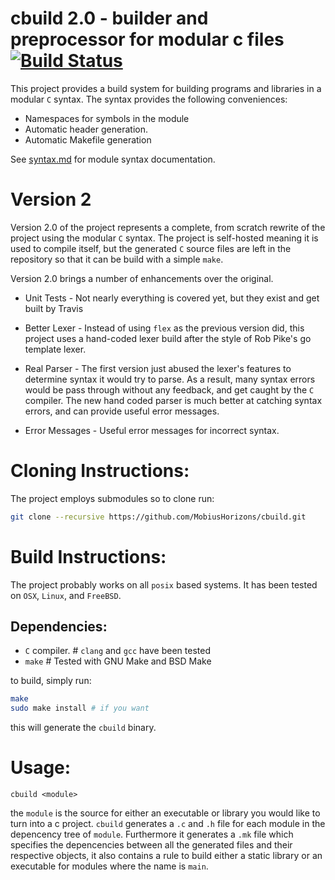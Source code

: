 # cbuild 2.0 - builder and preprocessor for modular c files  [![Build Status](https://travis-ci.org/MobiusHorizons/cbuild.svg?branch=master)](https://travis-ci.org/MobiusHorizons/cbuild)

This project provides a build system for building programs and libraries in a modular `C` syntax.
The syntax provides the following conveniences:

* Namespaces for symbols in the module
* Automatic header generation.
* Automatic Makefile generation

See [syntax.md](./syntax.md) for module syntax documentation.

# Version 2
Version 2.0 of the project represents a complete, from scratch rewrite of the project using the modular `C` syntax. The project is self-hosted meaning it is used to compile itself, but the generated `C` source files are left in the repository so that it can be build with a simple `make`.

Version 2.0 brings a number of enhancements over the original.
* Unit Tests - Not nearly everything is covered yet, but they exist and get built by Travis

* Better Lexer - Instead of using `flex` as the previous version did, this project uses a hand-coded lexer build after the style of Rob Pike's go template lexer.

* Real Parser - The first version just abused the lexer's features to determine syntax it would try to parse. As a result, many syntax errors would be pass through without any feedback, and get caught by the `C` compiler. The new hand coded parser is much better at catching syntax errors, and can provide useful error messages.

* Error Messages - Useful error messages for incorrect syntax.


# Cloning Instructions:
The project employs submodules so to clone run:

```sh
git clone --recursive https://github.com/MobiusHorizons/cbuild.git
```

# Build Instructions:
The project probably works on all `posix` based systems. It has been tested on `OSX`, `Linux`, and `FreeBSD`.

## Dependencies:
* `C` compiler.  # `clang` and `gcc` have been tested
* `make`         # Tested with GNU Make and BSD Make

to build, simply run:
```sh
make
sudo make install # if you want
```

this will generate the `cbuild` binary.

# Usage:

`cbuild <module>`

the `module` is the source for either an executable or library you would like to turn into a c project.
`cbuild` generates a `.c` and `.h` file for each module in the depencency tree of `module`. Furthermore it generates a
`.mk` file which specifies the depencencies between all the generated files and their respective objects, it also
contains a rule to build either a static library or an executable for modules where the name is `main`.
